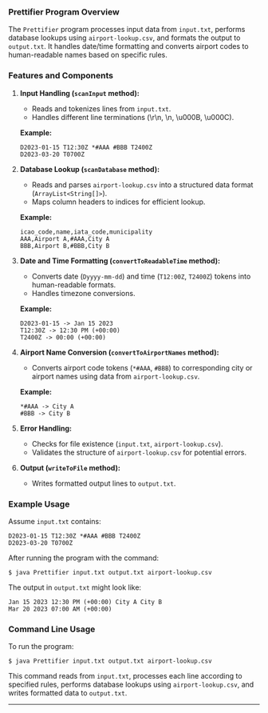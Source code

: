 ### Prettifier Program Overview

The `Prettifier` program processes input data from `input.txt`, performs database lookups using `airport-lookup.csv`, and formats the output to `output.txt`. It handles date/time formatting and converts airport codes to human-readable names based on specific rules.

### Features and Components

1.  **Input Handling (`scanInput` method):**
    
    *   Reads and tokenizes lines from `input.txt`.
    *   Handles different line terminations (\\r\\n, \\n, \\u000B, \\u000C).
    
    **Example:**
    
    ```
    D2023-01-15 T12:30Z *#AAA #BBB T2400Z
    D2023-03-20 T0700Z
    ```
    
2.  **Database Lookup (`scanDatabase` method):**
    
    *   Reads and parses `airport-lookup.csv` into a structured data format (`ArrayList<String[]>`).
    *   Maps column headers to indices for efficient lookup.
    
    **Example:**
    
    ```
    icao_code,name,iata_code,municipality
    AAA,Airport A,#AAA,City A
    BBB,Airport B,#BBB,City B
    ```
    
3.  **Date and Time Formatting (`convertToReadableTime` method):**
    
    *   Converts date (`Dyyyy-mm-dd`) and time (`T12:00Z`, `T2400Z`) tokens into human-readable formats.
    *   Handles timezone conversions.
    
    **Example:**
    
    ```
    D2023-01-15 -> Jan 15 2023
    T12:30Z -> 12:30 PM (+00:00)
    T2400Z -> 00:00 (+00:00)
    ```
    
4.  **Airport Name Conversion (`convertToAirportNames` method):**
    
    *   Converts airport code tokens (`*#AAA`, `#BBB`) to corresponding city or airport names using data from `airport-lookup.csv`.
    
    **Example:**
    
    ```
    *#AAA -> City A
    #BBB -> City B
    ```
    
5.  **Error Handling:**
    
    *   Checks for file existence (`input.txt`, `airport-lookup.csv`).
    *   Validates the structure of `airport-lookup.csv` for potential errors.
6.  **Output (`writeToFile` method):**
    
    *   Writes formatted output lines to `output.txt`.

### Example Usage

Assume `input.txt` contains:

```
D2023-01-15 T12:30Z *#AAA #BBB T2400Z
D2023-03-20 T0700Z
```

After running the program with the command:

```
$ java Prettifier input.txt output.txt airport-lookup.csv
```

The output in `output.txt` might look like:

```
Jan 15 2023 12:30 PM (+00:00) City A City B
Mar 20 2023 07:00 AM (+00:00)
```

### Command Line Usage

To run the program:

```
$ java Prettifier input.txt output.txt airport-lookup.csv
```

This command reads from `input.txt`, processes each line according to specified rules, performs database lookups using `airport-lookup.csv`, and writes formatted data to `output.txt`.

* * *